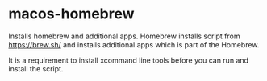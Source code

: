 # macos-homebrew
Installs homebrew and additional apps.
Homebrew installs script from https://brew.sh/ and installs additional apps which is part of the Homebrew.

It is a requirement to install xcommand line tools before you can run and install the script.

